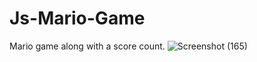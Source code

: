 # Js-Mario-Game
Mario game along with a score count.
![Screenshot (165)](https://user-images.githubusercontent.com/55894372/179179313-1eac1615-1fa6-43bf-8faa-4ca52da71a91.png)
